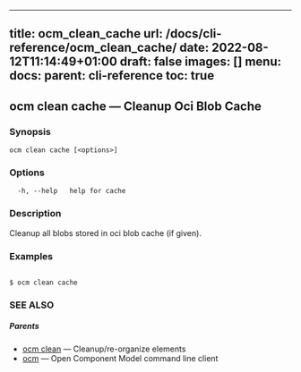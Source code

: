 
---
title: ocm_clean_cache
url: /docs/cli-reference/ocm_clean_cache/
date: 2022-08-12T11:14:49+01:00
draft: false
images: []
menu:
  docs:
    parent: cli-reference
toc: true
---
## ocm clean cache &mdash; Cleanup Oci Blob Cache

### Synopsis

```
ocm clean cache [<options>]
```

### Options

```
  -h, --help   help for cache
```

### Description


Cleanup all blobs stored in oci blob cache (if given).
	

### Examples

```

$ ocm clean cache

```

### SEE ALSO

##### Parents

* [ocm clean](ocm_clean.md)	 &mdash; Cleanup/re-organize elements
* [ocm](ocm.md)	 &mdash; Open Component Model command line client

